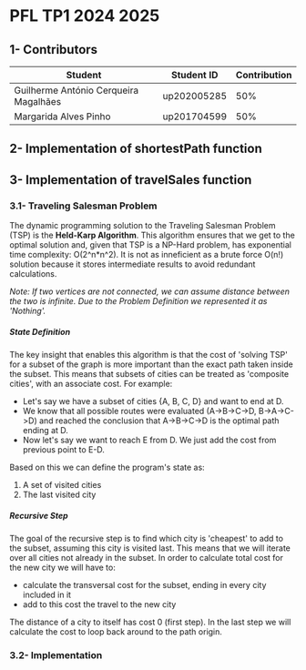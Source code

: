 # PFL TP1 2024 2025

## 1- Contributors
| Student | Student ID | Contribution |
| -- | -- | -- |
| Guilherme António Cerqueira Magalhães | up202005285 | 50% |
| Margarida Alves Pinho | up201704599 | 50% |

## 2- Implementation of shortestPath function

## 3- Implementation of travelSales function
### 3.1- Traveling Salesman Problem
The dynamic programming solution to the Traveling Salesman Problem (TSP) is the **Held-Karp Algorithm**. This algorithm ensures that we get to the optimal solution and, given that TSP is a NP-Hard problem, has exponential time complexity: O(2^n*n^2). It is not as inneficient as a brute force O(n!) solution because it stores intermediate results to avoid redundant calculations.

*Note: If two vertices are not connected, we can assume distance between the two is infinite. Due to the Problem Definition we represented it as 'Nothing'.*

##### State Definition
The key insight that enables this algorithm is that the cost of 'solving TSP' for a subset of the graph is more important than the exact path taken inside the subset. This means that subsets of cities can be treated as 'composite cities', with an associate cost. For example:
-  Let's say we have a subset of cities {A, B, C, D} and want to end at D.
-  We know that all possible routes were evaluated (A->B->C->D, B->A->C->D) and reached the conclusion that A->B->C->D is the optimal path ending at D.
-  Now let's say we want to reach E from D. We just add the cost from previous point to E-D. 

Based on this we can define the program's state as:
1. A set of visited cities
2. The last visited city

##### Recursive Step

The goal of the recursive step is to find which city is 'cheapest' to add to the subset, assuming this city is visited last. This means that we will iterate over all cities not already in the subset. In order to calculate total cost for the new city we will have to:
- calculate the transversal cost for the subset, ending in every city included in it
- add to this cost the travel to the new city
 
The distance of a city to itself has cost 0 (first step). In the last step we will calculate the cost to loop back around to the path origin.

### 3.2- Implementation
